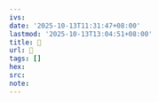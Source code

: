 ```yaml
---
ivs:
date: '2025-10-13T11:31:47+08:00'
lastmod: '2025-10-13T13:04:51+08:00'
title: 󰪨
url: 󰪨
tags: []
hex: 
src:
note:
---
```

